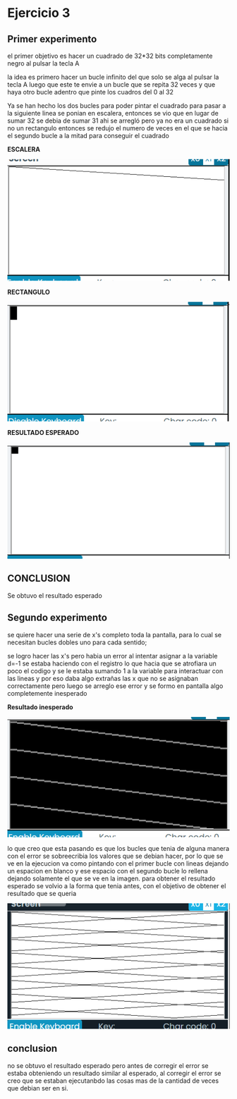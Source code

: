 # Ejercicio 3

## Primer experimento

el primer objetivo es hacer un cuadrado de 32*32 bits completamente negro al pulsar la tecla A

la idea es primero hacer un bucle infinito del que solo se alga al pulsar la tecla A
luego que este te envie a un bucle que se repita 32 veces y que haya otro bucle adentro que pinte los cuadros del 0 al 32

Ya se han hecho los dos bucles para poder pintar el cuadrado para pasar a la siguiente linea se ponian en escalera, entonces se vio que en lugar de sumar 32 se debia de sumar 31 ahi se arregló pero ya no era un cuadrado si no un rectangulo entonces se redujo el numero de veces en el que se hacia el segundo bucle a la mitad para conseguir el cuadrado 

**ESCALERA**

![alt text](image.png)

**RECTANGULO**

![alt text](image-1.png)

**RESULTADO ESPERADO**

![alt text](image-2.png)

## CONCLUSION 

Se obtuvo el resultado esperado 

## Segundo experimento 

se quiere hacer una serie de x's completo toda la pantalla, para lo cual se necesitan bucles dobles uno para cada sentido; 

se logro hacer las x's pero habia un error al intentar asignar a la variable d=-1 se estaba haciendo con el registro lo que hacia que se atrofiara un poco el codigo y se le estaba sumando 1 a la variable para interactuar con las lineas y por eso daba algo extrañas las x que no se asignaban correctamente pero luego se arreglo ese error y se formo en pantalla algo completemente inesperado

**Resultado inesperado**

![alt text](image-3.png)

lo que creo que esta pasando es que los bucles que tenia de alguna manera con el error se sobreecribia los valores que se debian hacer, por lo que se ve en la ejecucion va como pintando con el primer bucle con lineas dejando un espacion en blanco y ese espacio con el segundo bucle lo rellena dejando solamente el que se ve en la imagen.
para obtener el resultado esperado se volvio a la forma que tenia antes, con el objetivo de obtener el resultado que se queria

![alt text](image-4.png)

## conclusion

no se obtuvo el resultado esperado pero antes de corregir el error se estaba obteniendo un resultado similar al esperado, al corregir el error se creo que se estaban ejecutanbdo las cosas mas de la cantidad de veces que debian ser en si.
